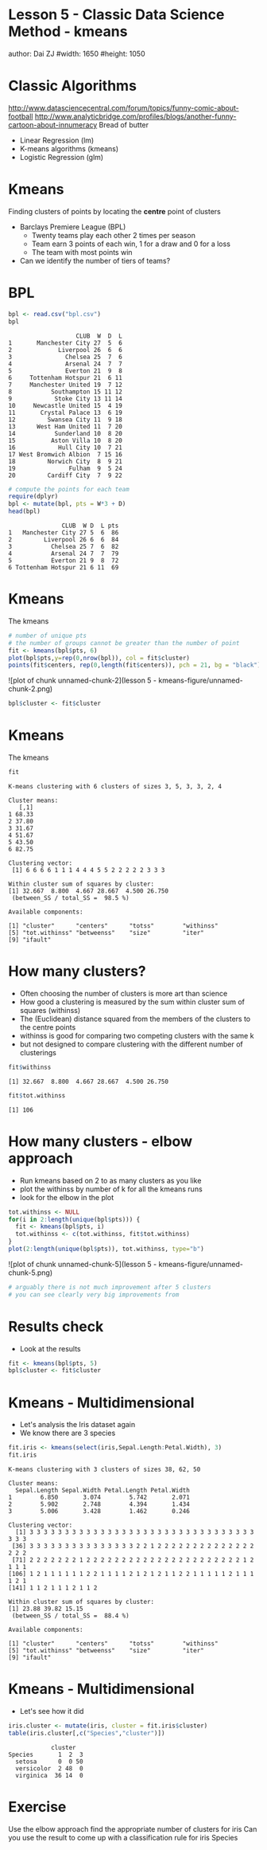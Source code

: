 Lesson 5 - Classic Data Science Method - kmeans
========================================================
author: Dai ZJ
#width: 1650
#height: 1050


Classic Algorithms
========================================================
http://www.datasciencecentral.com/forum/topics/funny-comic-about-football
http://www.analyticbridge.com/profiles/blogs/another-funny-cartoon-about-innumeracy
Bread of butter
- Linear Regression (lm)
- K-means algorithms (kmeans)
- Logistic Regression (glm)

Kmeans
========================================================
Finding clusters of points by locating the **centre** point of clusters
- Barclays Premiere League (BPL)
  - Twenty teams play each other 2 times per season
  - Team earn 3 points of each win, 1 for a draw and 0 for a loss
  - The team with most points win
- Can we identify the number of tiers of teams?

BPL
========================================================

```r
bpl <- read.csv("bpl.csv")
bpl
```

```
                   CLUB  W  D  L
1       Manchester City 27  5  6
2             Liverpool 26  6  6
3               Chelsea 25  7  6
4               Arsenal 24  7  7
5               Everton 21  9  8
6     Tottenham Hotspur 21  6 11
7     Manchester United 19  7 12
8           Southampton 15 11 12
9            Stoke City 13 11 14
10     Newcastle United 15  4 19
11       Crystal Palace 13  6 19
12         Swansea City 11  9 18
13      West Ham United 11  7 20
14           Sunderland 10  8 20
15          Aston Villa 10  8 20
16            Hull City 10  7 21
17 West Bromwich Albion  7 15 16
18         Norwich City  8  9 21
19               Fulham  9  5 24
20         Cardiff City  7  9 22
```

```r
# compute the points for each team
require(dplyr)
bpl <- mutate(bpl, pts = W*3 + D)
head(bpl)
```

```
               CLUB  W D  L pts
1   Manchester City 27 5  6  86
2         Liverpool 26 6  6  84
3           Chelsea 25 7  6  82
4           Arsenal 24 7  7  79
5           Everton 21 9  8  72
6 Tottenham Hotspur 21 6 11  69
```

Kmeans
========================================================
The kmeans

```r
# number of unique pts
# the number of groups cannot be greater than the number of point
fit <- kmeans(bpl$pts, 6)
plot(bpl$pts,y=rep(0,nrow(bpl)), col = fit$cluster)
points(fit$centers, rep(0,length(fit$centers)), pch = 21, bg = "black")
```

![plot of chunk unnamed-chunk-2](lesson 5 - kmeans-figure/unnamed-chunk-2.png) 

```r
bpl$cluster <- fit$cluster
```

Kmeans
========================================================
The kmeans

```r
fit
```

```
K-means clustering with 6 clusters of sizes 3, 5, 3, 3, 2, 4

Cluster means:
   [,1]
1 68.33
2 37.80
3 31.67
4 51.67
5 43.50
6 82.75

Clustering vector:
 [1] 6 6 6 6 1 1 1 4 4 4 5 5 2 2 2 2 2 3 3 3

Within cluster sum of squares by cluster:
[1] 32.667  8.800  4.667 28.667  4.500 26.750
 (between_SS / total_SS =  98.5 %)

Available components:

[1] "cluster"      "centers"      "totss"        "withinss"    
[5] "tot.withinss" "betweenss"    "size"         "iter"        
[9] "ifault"      
```

How many clusters?
========================================================
- Often choosing the number of clusters is more art than science
- How good a clustering is measured by the sum within cluster sum of squares (withinss)
- The (Euclidean) distance squared from the members of the clusters to the centre points
- withinss is good for comparing two competing clusters with the same k
- but not designed to compare clustering with the different number of clusterings

```r
fit$withinss
```

```
[1] 32.667  8.800  4.667 28.667  4.500 26.750
```

```r
fit$tot.withinss
```

```
[1] 106
```

How many clusters - elbow approach
========================================================
- Run kmeans based on 2 to as many clusters as you like
- plot the withinss by number of k for all the kmeans runs
- look for the elbow in the plot

```r
tot.withinss <- NULL
for(i in 2:length(unique(bpl$pts))) {
  fit <- kmeans(bpl$pts, i)
  tot.withinss <- c(tot.withinss, fit$tot.withinss)
}
plot(2:length(unique(bpl$pts)), tot.withinss, type="b")
```

![plot of chunk unnamed-chunk-5](lesson 5 - kmeans-figure/unnamed-chunk-5.png) 

```r
# arguably there is not much improvement after 5 clusters
# you can see clearly very big improvements from 
```

Results check
========================================================
- Look at the results

```r
fit <- kmeans(bpl$pts, 5)
bpl$cluster <- fit$cluster
```

Kmeans - Multidimensional
========================================================
- Let's analysis the Iris dataset again
- We know there are 3 species

```r
fit.iris <- kmeans(select(iris,Sepal.Length:Petal.Width), 3)
fit.iris
```

```
K-means clustering with 3 clusters of sizes 38, 62, 50

Cluster means:
  Sepal.Length Sepal.Width Petal.Length Petal.Width
1        6.850       3.074        5.742       2.071
2        5.902       2.748        4.394       1.434
3        5.006       3.428        1.462       0.246

Clustering vector:
  [1] 3 3 3 3 3 3 3 3 3 3 3 3 3 3 3 3 3 3 3 3 3 3 3 3 3 3 3 3 3 3 3 3 3 3 3
 [36] 3 3 3 3 3 3 3 3 3 3 3 3 3 3 3 2 2 1 2 2 2 2 2 2 2 2 2 2 2 2 2 2 2 2 2
 [71] 2 2 2 2 2 2 2 1 2 2 2 2 2 2 2 2 2 2 2 2 2 2 2 2 2 2 2 2 2 2 1 2 1 1 1
[106] 1 2 1 1 1 1 1 1 2 2 1 1 1 1 2 1 2 1 2 1 1 2 2 1 1 1 1 1 2 1 1 1 1 2 1
[141] 1 1 2 1 1 1 2 1 1 2

Within cluster sum of squares by cluster:
[1] 23.88 39.82 15.15
 (between_SS / total_SS =  88.4 %)

Available components:

[1] "cluster"      "centers"      "totss"        "withinss"    
[5] "tot.withinss" "betweenss"    "size"         "iter"        
[9] "ifault"      
```

Kmeans - Multidimensional
========================================================
- Let's see how it did

```r
iris.cluster <- mutate(iris, cluster = fit.iris$cluster)
table(iris.cluster[,c("Species","cluster")])
```

```
            cluster
Species       1  2  3
  setosa      0  0 50
  versicolor  2 48  0
  virginica  36 14  0
```

Exercise
========================================================
Use the elbow approach find the appropriate number of clusters for iris
Can you use the result to come up with a classification rule for iris Species
